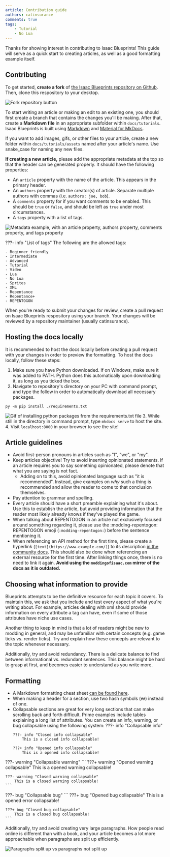 ```yaml
---
article: Contribution guide
authors: catinsurance
comments: true
tags:
    - Tutorial
    - No Lua
---
```


Thanks for showing interest in contributing to Isaac Blueprints! This guide will serve as a quick start to creating articles, as well as a good formatting example itself.

## Contributing
To get started, **create a fork** of [the Isaac Blueprints repository on Github](https://github.com/catinsurance/IsaacBlueprints). Then, clone this respository to your desktop.

![Fork repository button](../tutorials/assets/contribution_guide/fork.png)

To start writing an article or making an edit to an existing one, you should first create a branch that contains the changes you'll be making. After that, create a **Markdown file** in an appropriate subfolder within `docs/tutorials`. Isaac Blueprints is built using [Markdown](https://www.markdownguide.org/cheat-sheet/) and [Material for MkDocs](https://squidfunk.github.io/mkdocs-material/).

If you want to add images, gifs, or other files to your article, create a new folder within `docs/tutorials/assets` named after your article's name. Use snake_case for naming any new files.

**If creating a new article,** please add the appropriate metadata at the top so that the header can be generated properly. It should have the following properties:

- An `article` property with the name of the article. This appears in the primary header.
- An `authors` property with the creator(s) of article. Separate multiple authors with commas (i.e. `authors: joe, bob`).
- A `comments` property for if you want comments to be enabled. This should be `true` or `false`, and should be left as `true` under most circumstances.
- A `tags` property with a list of tags.

![Metadata example, with an article property, authors property, comments property, and tags property](../tutorials/assets/contribution_guide/metadata.png)

???- info "List of tags"
    The following are the allowed tags:

    - Beginner friendly
    - Intermediate
    - Advanced
    - Tutorial
    - Video
    - Lua
    - No Lua
    - Sprites
    - XML
    - Repentance
    - Repentance+
    - REPENTOGON

When you're ready to submit your changes for review, create a pull request on Isaac Blueprints respository using your branch. Your changes will be reviewed by a repository maintainer (usually catinsurance).

## Hosting the docs locally
It is recommended to host the docs locally before creating a pull request with your changes in order to preview the formatting. To host the docs locally, follow these steps:

1. Make sure you have Python downloaded. If on Windows, make sure it was added to PATH. Python does this automatically upon downloading it, as long as you ticked the box.
2. Navigate to repository's directory on your PC with command prompt, and type the follow in order to automatically download all necessary packages.
```
py -m pip install ./requirements.txt
```
![Gif of installing python packages from the requirements.txt file](../tutorials/assets/contribution_guide/pip.gif)
3. While still in the directory in command prompt, type `mkdocs serve` to host the site.
4. Visit `localhost:8000` in your browser to see the site!


## Article guidelines
- Avoid first-person pronouns in articles such as "I", "we", or "my".
- Keep articles objective! Try to avoid inserting opinionated statements. If an article requires you to say something opinionated, please denote that what you are saying is not fact.
    - Adding on to this, avoid opinionated language such as "it is recommended". Instead, give examples on *why* such a thing is recommended and allow the reader to come to that conclusion themselves.
- Pay attention to grammar and spelling.
- Every article should have a short preamble explaining what it's about. Use this to establish the article, but avoid providing information that the reader most likely already knows if they've played the game.
- When talking about REPENTOGON in an article not exclusively focused around something regarding it, please use the :modding-repentogon: REPENTOGON emoji (`:modding-repentogon:`) before the sentence mentioning it.
- When referencing an API method for the first time, please create a hyperlink (`[text](https://www.example.com/)`) to its description [in the community docs](https://wofsauge.github.io/IsaacDocs/rep/). This should also be done when referencing an external resource for the first time. After linking things once, there is no need to link it again. **Avoid using the `moddingofisaac.com` mirror of the docs as it is outdated.**

## Choosing what information to provide
Blueprints attempts to be the definitive resource for each topic it covers. To maintain this, we ask that you include and test every aspect of what you're writing about. For example, articles dealing with xml should provide information on every attribute a tag can have, even if some of those attributes have niche use cases.

Another thing to keep in mind is that a lot of readers might be new to modding in general, and may be unfamiliar with certain concepts (e.g. game ticks vs. render ticks). Try and explain how these concepts are relevant to the topic whenever necessary.

Additionally, try and avoid redundancy. There is a delicate balance to find between informational vs. redundant sentences. This balance might be hard to grasp at first, and becomes easier to understand as you write more.

## Formatting
- A Markdown formatting cheat sheet [can be found here](https://www.markdownguide.org/cheat-sheet/).
- When making a header for a section, use two hash symbols (`##`) instead of one.
- Collapsable sections are great for very long sections that can make scrolling back and forth difficult. Prime examples include tables explaining a long list of attributes. You can create an info, warning, or bug collapsable using the following system:
???- info "Collapsable info"
    ```
    ???- info "Closed info collapsable"
        This is a closed info collapsable!

    ???+ info "Opened info collapsable"
        This is a opened info collapsable!
    ```

???- warning "Collapsable warning"
    ```
    ???+ warning "Opened warning collapsable"
        This is a opened warning collapsable!

    ???- warning "Closed warning collapsable"
        This is a closed warning collapsable!
    ```

???- bug "Collapsable bug"
    ```
    ???+ bug "Opened bug collapsable"
        This is a opened error collapsable!

    ???+ bug "Closed bug collapsable"
        This is a closed bug collapsable!
    ```

Additionally, try and avoid creating very large paragraphs. How people read online is different than with a book, and your article becomes a lot more approachable when paragraphs are split up efficiently.

![Paragraphs split up vs paragraphs not split up](../tutorials/assets/contribution_guide/paragraphs.png)